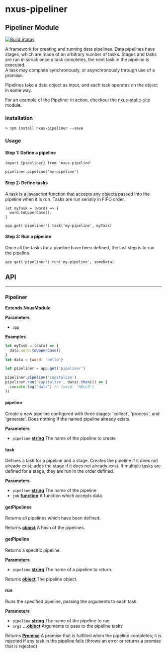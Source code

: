 # nxus-pipeliner

<!-- Generated by documentation.js. Update this documentation by updating the source code. -->

### 

## Pipeliner Module

[![Build Status](https://travis-ci.org/nxus/pipeliner.svg?branch=master)](https://travis-ci.org/nxus/pipeliner)

A framework for creating and running data pipelines.  Data pipelines have stages, which are made of an arbitrary number of tasks.  Stages and tasks are run in serial: once a task completes, the next task in the pipeline is executed.  
A task may complete synchronously, or asynchronously through use of a promise. 

Pipelines take a data object as input, and each task operates on the object in some way.

For an example of the Pipeliner in action, checkout the [nxus-static-site](https://github.com/seabourne/nxus-static-site) module.

### Installation

    > npm install nxus-pipeliner --save

### Usage

#### Step 1: Define a pipeline

    import {pipeliner} from 'nxus-pipeline'

    pipeliner.pipeline('my-pipeline')

#### Step 2: Define tasks

A task is a javascript function that accepts any objects passed into the pipeline when it is run. Tasks are run serially in FIFO order.

    let myTask = (word) => {
      word.toUpperCase();
    }

    app.get('pipeliner').task('my-pipeline', myTask)

#### Step 3: Run a pipeline

Once all the tasks for a pipeline have been defined, the last step is to run the pipeline.

    app.get('pipeliner').run('my-pipeline', someData)

## API

* * *

### Pipeliner

**Extends NxusModule**

**Parameters**

-   `app`  

**Examples**

```javascript
let myTask = (data) => {
  data.word.toUpperCase()
}
let data = {word: 'hello'}

let pipeliner = app.get('pipeliner')

pipeliner.pipeline('capitalize')
pipeliner.run('capitalize', data).then(() => {
  console.log('data') // {word: 'HELLO'}
})
```

#### pipeline

Create a new pipeline
configured with three stages: 'collect', 'process', and 'generate'.
Does nothing if the named pipeline already exists.

**Parameters**

-   `pipeline` **[string](https://developer.mozilla.org/en-US/docs/Web/JavaScript/Reference/Global_Objects/String)** The name of the pipeline to create

#### task

Defines a task for a pipeline and a stage.
Creates the pipeline if it does not already exist;
adds the stage if it does not already exist.
If multiple tasks are defined for a stage, they are run in the order defined.

**Parameters**

-   `pipeline` **[string](https://developer.mozilla.org/en-US/docs/Web/JavaScript/Reference/Global_Objects/String)** The name of the pipeline
-   `job` **[function](https://developer.mozilla.org/en-US/docs/Web/JavaScript/Reference/Statements/function)** A function which accepts data

#### getPipelines

Returns all pipelines which have been defined.

Returns **[object](https://developer.mozilla.org/en-US/docs/Web/JavaScript/Reference/Global_Objects/Object)** A hash of the pipelines.

#### getPipeline

Returns a specific pipeline.

**Parameters**

-   `pipeline` **[string](https://developer.mozilla.org/en-US/docs/Web/JavaScript/Reference/Global_Objects/String)** The name of a pipeline to return.

Returns **[object](https://developer.mozilla.org/en-US/docs/Web/JavaScript/Reference/Global_Objects/Object)** The pipeline object.

#### run

Runs the specified pipeline, passing the arguments to each task.

**Parameters**

-   `pipeline` **[string](https://developer.mozilla.org/en-US/docs/Web/JavaScript/Reference/Global_Objects/String)** The name of the pipeline to run
-   `args` **...[object](https://developer.mozilla.org/en-US/docs/Web/JavaScript/Reference/Global_Objects/Object)** Arguments to pass to the pipeline tasks

Returns **[Promise](https://developer.mozilla.org/en-US/docs/Web/JavaScript/Reference/Global_Objects/Promise)** A promise that is fulfilled when the pipeline completes; it is rejected if any task in the pipeline fails (throws an error or returns a promise that is rejected)
